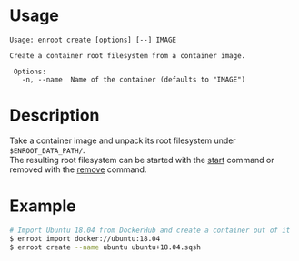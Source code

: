 # Usage

```
Usage: enroot create [options] [--] IMAGE

Create a container root filesystem from a container image.

 Options:
   -n, --name  Name of the container (defaults to "IMAGE")
   ```
   
# Description

Take a container image and unpack its root filesystem under `$ENROOT_DATA_PATH/`.  
The resulting root filesystem can be started with the [start](start.md) command or removed with the [remove](remove.md) command.

# Example

```sh
# Import Ubuntu 18.04 from DockerHub and create a container out of it
$ enroot import docker://ubuntu:18.04
$ enroot create --name ubuntu ubuntu+18.04.sqsh
```
